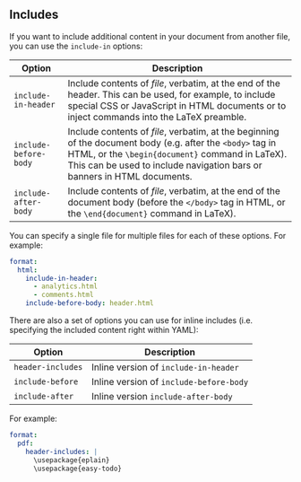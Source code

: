 ## Includes

If you want to include additional content in your document from another file, you can use the `include-in` options:

| Option                | Description                                                                                                                                                                                                                              |
|-----------------------|------------------------------------------------------------------------------------------------------------------------------------------------------------------------------------------------------------------------------------------|
| `include-in-header`   | Include contents of *file*, verbatim, at the end of the header. This can be used, for example, to include special CSS or JavaScript in HTML documents or to inject commands into the LaTeX preamble.                                     |
| `include-before-body` | Include contents of *file*, verbatim, at the beginning of the document body (e.g. after the `<body>` tag in HTML, or the `\begin{document}` command in LaTeX). This can be used to include navigation bars or banners in HTML documents. |
| `include-after-body`  | Include contents of *file*, verbatim, at the end of the document body (before the `</body>` tag in HTML, or the `\end{document}` command in LaTeX).                                                                                      |

You can specify a single file for multiple files for each of these options. For example:

``` yaml
format:
  html:
    include-in-header:
      - analytics.html
      - comments.html
    include-before-body: header.html
```

There are also a set of options you can use for inline includes (i.e. specifying the included content right within YAML):

| Option            | Description                             |
|-------------------|-----------------------------------------|
| `header-includes` | Inline version of `include-in-header`   |
| `include-before`  | Inline version of `include-before-body` |
| `include-after`   | Inline version `include-after-body`     |

For example:

``` yaml
format:
  pdf: 
    header-includes: |
      \usepackage{eplain}
      \usepackage{easy-todo}
```
